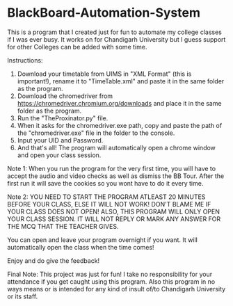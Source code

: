 # BlackBoard-Automation-System
This is a program that I created just for fun to automate my college classes if I was ever busy. It works on for Chandigarh University but I guess support for other Colleges can be added with some time.

Instructions:

1. Download your timetable from UIMS in "XML Format" (this is important!), rename it to "TimeTable.xml" and paste it in the same folder as the program.
2. Download the chromedriver from https://chromedriver.chromium.org/downloads and place it in the same folder as the program.
3. Run the "TheProxinator.py" file.
4. When it asks for the chromedriver.exe path, copy and paste the path of the "chromedriver.exe" file in the folder to the console.
5. Input your UID and Password.
6. And that's all! The program will automatically open a chrome window and open your class session.

Note 1: When you run the program for the very first time, you will have to accept the audio and video checks as well as dismiss the BB Tour. After the first run it will save the cookies so you wont have to do it every time.

Note 2: YOU NEED TO START THE PROGRAM ATLEAST 20 MINUTES BEFORE YOUR CLASS, ELSE IT WILL NOT WORK! DON'T BLAME ME IF YOUR CLASS DOES NOT OPEN! ALSO, THIS PROGRAM WILL ONLY OPEN YOUR CLASS SESSION. IT WILL NOT REPLY OR MARK ANY ANSWER FOR THE MCQ THAT THE TEACHER GIVES.

You can open and leave your program overnight if you want. It will automatically open the class when the time comes!

Enjoy and do give the feedback!

Final Note: This project was just for fun! I take no responsibility for your attendance if you get caught using this program. Also this program in no ways means or is intended for any kind of insult of/to Chandigarh University or its staff.
